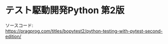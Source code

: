 # テスト駆動開発Python 第2版

ソースコード:  
https://pragprog.com/titles/bopytest2/python-testing-with-pytest-second-edition/


